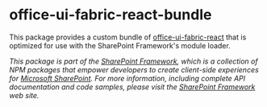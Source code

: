 # office-ui-fabric-react-bundle

This package provides a custom bundle of [office-ui-fabric-react](https://www.npmjs.com/package/office-ui-fabric-react)
that is optimized for use with the SharePoint Framework's module loader.

*This package is part of the [SharePoint Framework](http://aka.ms/spfx),
which is a collection of NPM packages that empower developers to create client-side experiences
for [Microsoft SharePoint](https://products.office.com/en-us/sharepoint/collaboration).
For more information, including complete API documentation and code samples, please visit
the [SharePoint Framework](http://aka.ms/spfx) web site.*
